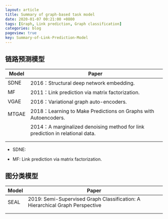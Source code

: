 ```yaml
---
layout: article
title: Summary of graph-based task model
date: 2020-01-07 00:21:00 +0800
tags: [Graph, Link prediction, Graph classification]
categories: blog
pageview: true
key: Summary-of-Link-Prediction-Model
---
```




## 链路预测模型

| Model | Paper                                                        |
| ----- | ------------------------------------------------------------ |
| SDNE  | 2016：Structural deep network embedding.                     |
| MF    | 2011：Link prediction via matrix factorization.              |
| VGAE  | 2016：Variational graph auto-encoders.                       |
| MTGAE | 2018：Learning to Make Predictions on Graphs with Autoencoders. |
|       | 2014：A marginalized denoising method for link prediction in relational data. |
|       |                                                              |
|       |                                                              |



- SDNE: 

- MF: Link prediction via matrix factorization.



## 图分类模型

| Model | Paper                                                        |
| ----- | ------------------------------------------------------------ |
| SEAL  | 2019: Semi-Supervised Graph Classification: A Hierarchical Graph Perspective |
|       |                                                              |
|       |                                                              |

